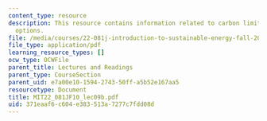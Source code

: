 ```yaml
---
content_type: resource
description: This resource contains information related to carbon limitation policy
  options.
file: /media/courses/22-081j-introduction-to-sustainable-energy-fall-2010/371eaaf6c604e383513a7277c7fdd08d_MIT22_081JF10_lec09b.pdf
file_type: application/pdf
learning_resource_types: []
ocw_type: OCWFile
parent_title: Lectures and Readings
parent_type: CourseSection
parent_uid: e7a00e10-1594-2743-50ff-a5b52e167aa5
resourcetype: Document
title: MIT22_081JF10_lec09b.pdf
uid: 371eaaf6-c604-e383-513a-7277c7fdd08d
---
```

